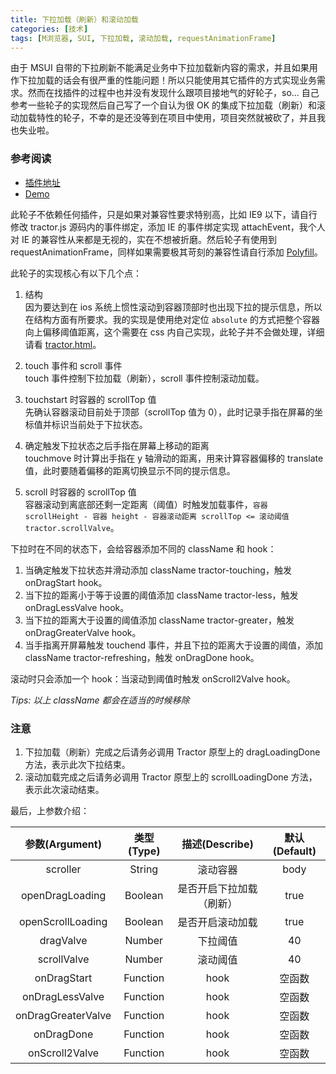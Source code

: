 ```yaml
---
title: 下拉加载（刷新）和滚动加载
categories: [技术]
tags: [M浏览器, SUI, 下拉加载, 滚动加载, requestAnimationFrame]
---
```


由于 MSUI 自带的下拉刷新不能满足业务中下拉加载新内容的需求，并且如果用作下拉加载的话会有很严重的性能问题！所以只能使用其它插件的方式实现业务需求。然而在找插件的过程中也并没有发现什么跟项目接地气的好轮子，so... 自己参考一些轮子的实现然后自己写了一个自认为很 OK 的集成下拉加载（刷新）和滚动加载特性的轮子，不幸的是还没等到在项目中使用，项目突然就被砍了，并且我也失业啦。

### 参考阅读

- [插件地址](https://github.com/znlbwo/worklog/tree/master/tractor)
- [Demo](https://rawgit.com/znlbwo/worklog/master/tractor/tractor.html)

此轮子不依赖任何插件，只是如果对兼容性要求特别高，比如 IE9 以下，请自行修改 tractor.js 源码内的事件绑定，添加 IE 的事件绑定实现 attachEvent，我个人对 IE 的兼容性从来都是无视的，实在不想被折磨。然后轮子有使用到 requestAnimationFrame，同样如果需要极其苛刻的兼容性请自行添加 [Polyfill](https://github.com/darius/requestAnimationFrame)。

此轮子的实现核心有以下几个点：

1. 结构  
   因为要达到在 ios 系统上惯性滚动到容器顶部时也出现下拉的提示信息，所以在结构方面有所要求。我的实现是使用绝对定位 `absolute` 的方式把整个容器向上偏移阈值距离，这个需要在 css 内自己实现，此轮子并不会做处理，详细请看 [tractor.html](https://github.com/znlbwo/worklog/blob/master/tractor/tractor.html#L25-L26)。

2. touch 事件和 scroll 事件  
   touch 事件控制下拉加载（刷新），scroll 事件控制滚动加载。

3. touchstart 时容器的 scrollTop 值  
   先确认容器滚动目前处于顶部（scrollTop 值为 0），此时记录手指在屏幕的坐标值并标识当前处于下拉状态。

4. 确定触发下拉状态之后手指在屏幕上移动的距离  
   touchmove 时计算出手指在 y 轴滑动的距离，用来计算容器偏移的 translate 值，此时要随着偏移的距离切换显示不同的提示信息。

5. scroll 时容器的 scrollTop 值  
   容器滚动到离底部还剩一定距离（阈值）时触发加载事件，`容器 scrollHeight - 容器 height - 容器滚动距离 scrollTop <= 滚动阈值 tractor.scrollValve`。

下拉时在不同的状态下，会给容器添加不同的 className 和 hook：

1. 当确定触发下拉状态并滑动添加 className tractor-touching，触发 onDragStart hook。
2. 当下拉的距离小于等于设置的阈值添加 className tractor-less，触发 onDragLessValve hook。
3. 当下拉的距离大于设置的阈值添加 className tractor-greater，触发 onDragGreaterValve hook。
4. 当手指离开屏幕触发 touchend 事件，并且下拉的距离大于设置的阈值，添加 className tractor-refreshing，触发 onDragDone hook。

滚动时只会添加一个 hook：当滚动到阈值时触发 onScroll2Valve hook。

_Tips: 以上 className 都会在适当的时候移除_

### 注意

1. 下拉加载（刷新）完成之后请务必调用 Tractor 原型上的 dragLoadingDone 方法，表示此次下拉结束。
2. 滚动加载完成之后请务必调用 Tractor 原型上的 scrollLoadingDone 方法，表示此次滚动结束。

最后，上参数介绍：

|   参数(Argument)   | 类型(Type) |      描述(Describe)      | 默认(Default) |
| :----------------: | :--------: | :----------------------: | :-----------: |
|      scroller      |   String   |         滚动容器         |     body      |
|  openDragLoading   |  Boolean   | 是否开启下拉加载（刷新） |     true      |
| openScrollLoading  |  Boolean   |     是否开启滚动加载     |     true      |
|     dragValve      |   Number   |         下拉阈值         |      40       |
|    scrollValve     |   Number   |         滚动阈值         |      40       |
|    onDragStart     |  Function  |           hook           |    空函数     |
|  onDragLessValve   |  Function  |           hook           |    空函数     |
| onDragGreaterValve |  Function  |           hook           |    空函数     |
|     onDragDone     |  Function  |           hook           |    空函数     |
|   onScroll2Valve   |  Function  |           hook           |    空函数     |
